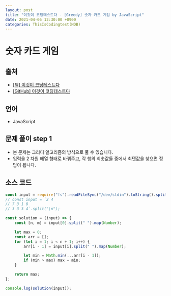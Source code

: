 ```yaml
---
layout: post
title: "이것이 코딩테스트다 - [Greedy] 숫자 카드 게임 by JavaScript"
date: 2021-04-05 12:30:00 +0900
categories: ThisIsCodingtest(NDB)
---
```


# 숫자 카드 게임

## 출처

- [[책] 이것이 코딩테스트다](https://www.hanbit.co.kr/store/books/look.php?p_code=B8945183661)
- [[GitHub] 이것이 코딩테스트다](https://github.com/ndb796/python-for-coding-test)

## 언어

- JavaScript

## 문제 풀이 step 1

- 본 문제는 그리디 알고리즘의 방식으로 풀 수 있습니다.
- 입력을 2 차원 배열 형태로 바꿔주고, 각 행의 최솟값들 중에서 최댓값을 찾으면 정답이 됩니다.

## 소스 코드

```jsx
const input = require("fs").readFileSync("/dev/stdin").toString().split("\n");
// const input = `2 4
// 7 3 1 8
// 3 3 3 4`.split("\n");

const solution = (input) => {
	const [n, m] = input[0].split(" ").map(Number);

	let max = 0;
	const arr = [];
	for (let i = 1; i < n + 1; i++) {
		arr[i - 1] = input[i].split(" ").map(Number);

		let min = Math.min(...arr[i - 1]);
		if (min > max) max = min;
	}

	return max;
};

console.log(solution(input));
```
